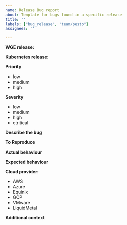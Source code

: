 ```yaml
---
name: Release Bug report
about: Template for bugs found in a specific release
title: ''
labels: ["bug_release", "team/pesto"]
assignees: ''

---
```


**WGE release:**


**Kubernetes release:**


**Priority**
 - low
 - medium
 - high

**Severity**
 - low
 - medium
 - high
 - ctritical

<!-- A clear and concise description of what the bug is. -->
**Describe the bug**


<!-- Steps to reproduce the behaviour. -->
**To Reproduce**


<!-- A clear and concise description of the resulting behaviour. -->
**Actual behaviour**


<!-- A clear and concise description of what you expected to happen. -->
**Expected behaviour**


**Cloud provider:**
 - AWS
 - Azure
 - Equinix
 - GCP
 - VMware
 - LiquidMetal

<!-- Add any other context about the problem here. -->
**Additional context**
